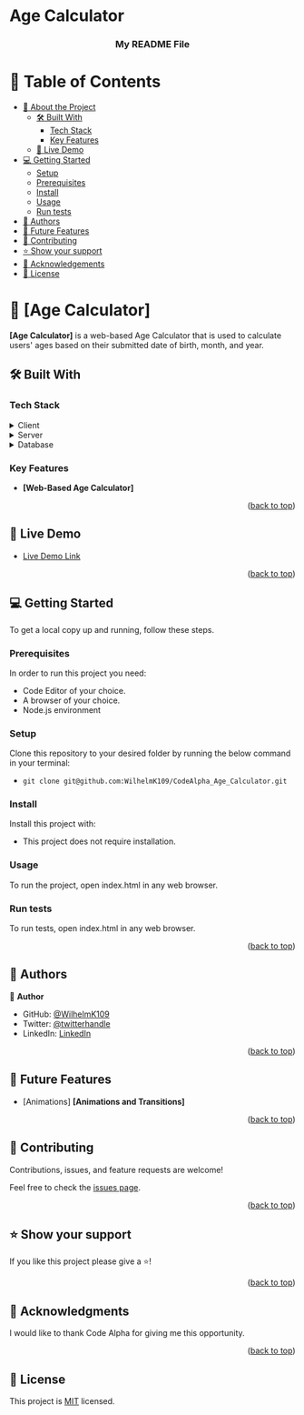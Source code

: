 # Age Calculator

<a name="readme-top"></a>


<div align="center">

  <h3><b>My README File</b></h3>

</div>


# 📗 Table of Contents

- [📖 About the Project](#about-project)
  - [🛠 Built With](#built-with)
    - [Tech Stack](#tech-stack)
    - [Key Features](#key-features)
  - [🚀 Live Demo](#live-demo)
- [💻 Getting Started](#getting-started)
  - [Setup](#setup)
  - [Prerequisites](#prerequisites)
  - [Install](#install)
  - [Usage](#usage)
  - [Run tests](#run-tests)
- [👥 Authors](#authors)
- [🔭 Future Features](#future-features)
- [🤝 Contributing](#contributing)
- [⭐️ Show your support](#support)
- [🙏 Acknowledgements](#acknowledgements)
- [📝 License](#license)


# 📖 [Age Calculator] <a name="Age Calculator"></a>

**[Age Calculator]** is a web-based Age Calculator that is used to calculate users' ages based on their submitted date of birth, month, and year.  

## 🛠 Built With <a name="built-with"></a>

### Tech Stack <a name="tech-stack"></a>

<details>
  <summary>Client</summary>
  <ul>
    <li><a href="https://www.w3schools.com/html">HTML</a></li>
    <li><a href="https://www.w3schools.com/css">CSS</a></li>
    <li><a href="https://www.w3schools.com/js">JavaScript</a></li>
  </ul>
</details>

<details>
  <summary>Server</summary>
  <ul>
    <li>N/A</li>
  </ul>
</details>

<details>
<summary>Database</summary>
  <ul>
    <li>N/A</li>
  </ul>
</details>

### Key Features <a name="key-features"></a>

- **[Web-Based Age Calculator]**

<p align="right">(<a href="#readme-top">back to top</a>)</p>

## 🚀 Live Demo <a name="live-demo"></a>

- [Live Demo Link](https://wilhelmk109.github.io/CodeAlpha_Age_Calculator/)

<p align="right">(<a href="#readme-top">back to top</a>)</p>


## 💻 Getting Started <a name="getting-started"></a>

To get a local copy up and running, follow these steps.

### Prerequisites

In order to run this project you need:

- Code Editor of your choice.
- A browser of your choice.
- Node.js environment

### Setup

Clone this repository to your desired folder by running the below command in your terminal:

- `git clone git@github.com:WilhelmK109/CodeAlpha_Age_Calculator.git`

### Install

Install this project with:

- This project does not require installation.

### Usage

To run the project, open index.html in any web browser.


### Run tests

To run tests, open index.html in any web browser.


<p align="right">(<a href="#readme-top">back to top</a>)</p>

## 👥 Authors <a name="authors"></a>

👤 **Author**

- GitHub: [@WilhelmK109](https://github.com/WilhelmK109)
- Twitter: [@twitterhandle](https://twitter.com/ActiveK7)
- LinkedIn: [LinkedIn](https://www.linkedin.com/in/wilhelm-kamulunga-613675114/)

<p align="right">(<a href="#readme-top">back to top</a>)</p>


## 🔭 Future Features <a name="future-features"></a>

- [Animations] **[Animations and Transitions]**


<p align="right">(<a href="#readme-top">back to top</a>)</p>


## 🤝 Contributing <a name="contributing"></a>

Contributions, issues, and feature requests are welcome!

Feel free to check the [issues page](https://github.com/WilhelmK109/CodeAlpha_Age_Calculator/issues).

<p align="right">(<a href="#readme-top">back to top</a>)</p>


## ⭐️ Show your support <a name="support"></a>

If you like this project please give a ⭐️!

<p align="right">(<a href="#readme-top">back to top</a>)</p>


## 🙏 Acknowledgments <a name="acknowledgements"></a>

I would like to thank Code Alpha for giving me this opportunity.

<p align="right">(<a href="#readme-top">back to top</a>)</p>


## 📝 License <a name="license"></a>

This project is [MIT](./LICENSE) licensed.